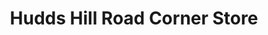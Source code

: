 ---
title: "Hudds Hill Road Corner Store"
url: /bristol/hudds-hill-road-corner-store/
shop: convenience
---